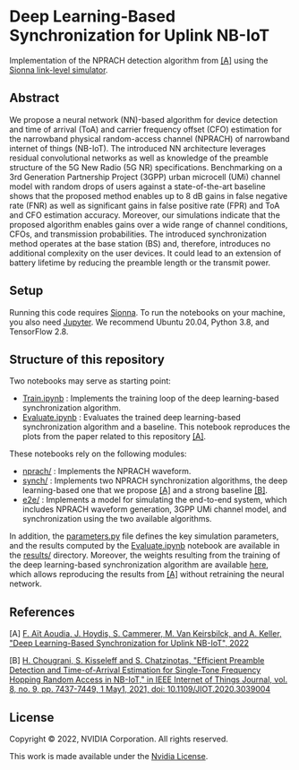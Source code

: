 <!-- SPDX-FileCopyrightText: Copyright (c) 2022 NVIDIA CORPORATION & AFFILIATES. All rights reserved.
SPDX-License-Identifier: LicenseRef-NvidiaProprietary

NVIDIA CORPORATION, its affiliates and licensors retain all intellectual
property and proprietary rights in and to this material, related
documentation and any modifications thereto. Any use, reproduction,
disclosure or distribution of this material and related documentation
without an express license agreement from NVIDIA CORPORATION or
its affiliates is strictly prohibited. -->

# Deep Learning-Based Synchronization for Uplink NB-IoT

Implementation of the NPRACH detection algorithm from
[[A]](https://arxiv.org/abs/2205.10805) using the
[Sionna link-level simulator](https://nvlabs.github.io/sionna/).

## Abstract

We propose a neural network (NN)-based algorithm for device detection and time
of arrival (ToA) and carrier frequency offset (CFO) estimation for the
narrowband physical random-access channel (NPRACH) of narrowband internet of
things (NB-IoT). The introduced NN architecture leverages residual convolutional
networks as well as knowledge of the preamble structure of the 5G New Radio
(5G NR) specifications. Benchmarking on a 3rd Generation Partnership Project
(3GPP) urban microcell (UMi) channel model with random drops of users against a
state-of-the-art baseline shows that the proposed method enables up to 8 dB
gains in false negative rate (FNR) as well as significant gains in false
positive rate (FPR) and ToA and CFO estimation accuracy. Moreover, our
simulations indicate that the proposed algorithm enables gains over a wide range
of channel conditions, CFOs, and transmission probabilities. The introduced
synchronization method operates at the base station (BS) and, therefore,
introduces no additional complexity on the user devices. It could lead to an
extension of battery lifetime by reducing the preamble length or the transmit
power.

## Setup

Running this code requires [Sionna](https://nvlabs.github.io/sionna/).
To run the notebooks on your machine, you also need [Jupyter](https://jupyter.org).
We recommend Ubuntu 20.04, Python 3.8, and TensorFlow 2.8.

## Structure of this repository

Two notebooks may serve as starting point:

* [Train.ipynb](Train.ipynb) : Implements the training loop of the deep learning-based synchronization algorithm.
* [Evaluate.ipynb](Evaluate.ipynb) : Evaluates the trained deep learning-based synchronization algorithm and a baseline. This notebook reproduces the plots from the paper related to this repository [[A]](https://arxiv.org/abs/2205.10805).

These notebooks rely on the following modules:

* [nprach/](nprach/) : Implements the NPRACH waveform.
* [synch/](synch/) : Implements two NPRACH synchronization algorithms, the deep learning-based one that we propose [[A]](https://arxiv.org/abs/2205.10805) and a strong baseline [[B]](https://ieeexplore.ieee.org/abstract/document/9263250/).
* [e2e/](e2e/) : Implements a model for simulating the end-to-end system, which includes NPRACH waveform generation, 3GPP UMi channel model, and synchronization using the two available algorithms.

In addition, the [parameters.py](parameters.py) file defines the key simulation parameters, and the results computed by the [Evaluate.ipynb](Evaluate.ipynb) notebook are available in the [results/](results/) directory.
Moreover, the weights resulting from the training of the deep learning-based synchronization algorithm are available [here](https://drive.google.com/file/d/1qw8YG5RieJB7qf-Pj_FfqCLHdZtTXpFi/view?usp=sharing), which allows reproducing the results from [[A]](https://arxiv.org/abs/2205.10805) without retraining the neural network.

## References

[A] [F. Aït Aoudia, J. Hoydis, S. Cammerer, M. Van Keirsbilck, and A. Keller, "Deep Learning-Based Synchronization for Uplink NB-IoT", 2022](https://arxiv.org/abs/2205.10805)

[B] [H. Chougrani, S. Kisseleff and S. Chatzinotas, "Efficient Preamble Detection and Time-of-Arrival Estimation for Single-Tone Frequency Hopping Random Access in NB-IoT," in IEEE Internet of Things Journal, vol. 8, no. 9, pp. 7437-7449, 1 May1, 2021, doi: 10.1109/JIOT.2020.3039004](https://ieeexplore.ieee.org/abstract/document/9263250/)

## License

Copyright &copy; 2022, NVIDIA Corporation. All rights reserved.

This work is made available under the [Nvidia License](LICENSE.txt).
